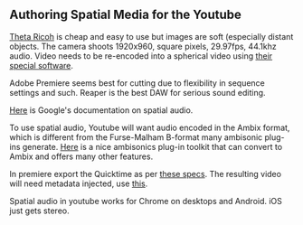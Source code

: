 ## Authoring Spatial Media for the Youtube

[Theta Ricoh](https://theta360.com/en/) is cheap and easy to use but images are soft (especially distant objects.  The camera shoots 1920x960, square pixels, 29.97fps, 44.1khz audio.  Video needs to be re-encoded into a spherical video using [their special software](https://theta360.com/en/support/download/).

Adobe Premiere seems best for cutting due to flexibility in sequence settings and such.  Reaper is the best DAW for serious sound editing.

[Here](https://support.google.com/jump/answer/6399746?hl=en&ref_topic=6399824) is Google's documentation on spatial audio.

To use spatial audio, Youtube will want audio encoded in the Ambix format, which is different from the Furse-Malham B-format many ambisonic plug-ins generate.  [Here](http://www.matthiaskronlachner.com/?p=2015) is a nice ambisonics plug-in toolkit that can convert to Ambix and offers many other features.

In premiere export the Quicktime as per [these specs](https://support.google.com/jump/answer/6400185?hl=en).
The resulting video will need metadata injected, use [this](https://github.com/google/spatial-media/releases).

Spatial audio in youtube works for Chrome on desktops and Android.  iOS just gets stereo.
